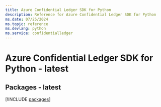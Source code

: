 ```yaml
---
title: Azure Confidential Ledger SDK for Python
description: Reference for Azure Confidential Ledger SDK for Python
ms.date: 07/25/2024
ms.topic: reference
ms.devlang: python
ms.service: confidentialledger
---
```

# Azure Confidential Ledger SDK for Python - latest
## Packages - latest
[!INCLUDE [packages](confidential-ledger-index.md)]